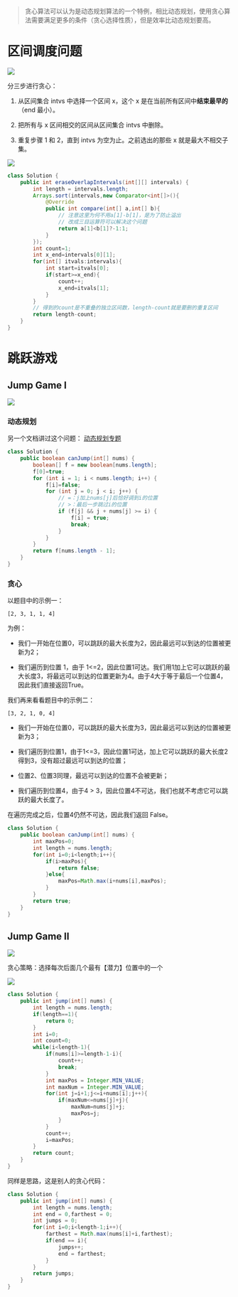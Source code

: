 > 贪心算法可以认为是动态规划算法的一个特例，相比动态规划，使用贪心算法需要满足更多的条件（贪心选择性质），但是效率比动态规划要高。

# 区间调度问题

![](贪心算法/image-20210414094926851.png)

分三步进行贪心：

1. 从区间集合 intvs 中选择一个区间 x，这个 x 是在当前所有区间中**结束最早的**（end 最小）。

2. 把所有与 x 区间相交的区间从区间集合 intvs 中删除。

3. 重复步骤 1 和 2，直到 intvs 为空为止。之前选出的那些 x 就是最大不相交子集。

![](贪心算法/区间调度.gif)

```java
class Solution {
    public int eraseOverlapIntervals(int[][] intervals) {
        int length = intervals.length;
        Arrays.sort(intervals,new Comparator<int[]>(){
            @Override
            public int compare(int[] a,int[] b){
                // 注意这里为何不用a[1]-b[1]，是为了防止溢出
                // 改成三目运算符可以解决这个问题
                return a[1]<b[1]?-1:1;
            }
        });
        int count=1;
        int x_end=intervals[0][1];
        for(int[] itvals:intervals){
            int start=itvals[0];
            if(start>=x_end){
                count++;
                x_end=itvals[1];
            }
        }
        // 得到的count是不重叠的独立区间数，length-count就是要删的重复区间
        return length-count;
    }
}
```

# 跳跃游戏

## Jump Game I

![](贪心算法/image-20210414194150630.png)

### 动态规划

另一个文档讲过这个问题： [动态规划专题](动态规划专题.md) 

```java
class Solution {
    public boolean canJump(int[] nums) {
        boolean[] f = new boolean[nums.length];
        f[0]=true;
        for (int i = 1; i < nums.length; i++) {
            f[i]=false;
            for (int j = 0; j < i; j++) {
                // =：j加上nums[j]后恰好调到i的位置
                // >：最后一步跳过i的位置
                if (f[j] && j + nums[j] >= i) {
                    f[i] = true;
                    break;
                }
            }
        }
        return f[nums.length - 1];
    }
}
```

### 贪心

以题目中的示例一：

```
[2, 3, 1, 1, 4]
```

为例：

- 我们一开始在位置0，可以跳跃的最大长度为2，因此最远可以到达的位置被更新为2；

- 我们遍历到位置 1，由于 1<=2，因此位置1可达。我们用1加上它可以跳跃的最大长度3，将最远可以到达的位置更新为4。由于4大于等于最后一个位置4，因此我们直接返回True。


我们再来看看题目中的示例二：

```
[3, 2, 1, 0, 4]
```

- 我们一开始在位置0，可以跳跃的最大长度为3，因此最远可以到达的位置被更新为3；
- 我们遍历到位置1，由于1<=3，因此位置1可达，加上它可以跳跃的最大长度2得到3，没有超过最远可以到达的位置；

- 位置2、位置3同理，最远可以到达的位置不会被更新；

- 我们遍历到位置4，由于4 > 3，因此位置4不可达，我们也就不考虑它可以跳跃的最大长度了。


在遍历完成之后，位置4仍然不可达，因此我们返回 False。

```java
class Solution {
    public boolean canJump(int[] nums) {
        int maxPos=0;
        int length = nums.length;
        for(int i=0;i<length;i++){
            if(i>maxPos){
                return false;
            }else{
                maxPos=Math.max(i+nums[i],maxPos);
            }
        }
        return true;
    }
}
```

## Jump Game II

![](贪心算法/image-20210414202142778.png)

贪心策略：选择每次后面几个最有【潜力】位置中的一个

![](贪心算法/image-20210414210114498.png)

```java
class Solution {
    public int jump(int[] nums) {
        int length = nums.length;
        if(length==1){
            return 0;
        }
        int i=0;
        int count=0;
        while(i<length-1){
            if(nums[i]>=length-1-i){
                count++;
                break;
            }
            int maxPos = Integer.MIN_VALUE;
            int maxNum = Integer.MIN_VALUE;
            for(int j=i+1;j<=i+nums[i];j++){
                if(maxNum<=nums[j]+j){
                    maxNum=nums[j]+j;
                    maxPos=j;
                }
            }
            count++;
            i=maxPos;
        }
        return count;
    }
}
```

同样是思路，这是别人的贪心代码：

```java
class Solution {
    public int jump(int[] nums) {
        int length = nums.length;
        int end = 0,farthest = 0;
        int jumps = 0;
        for(int i=0;i<length-1;i++){
            farthest = Math.max(nums[i]+i,farthest);
            if(end == i){
                jumps++;
                end = farthest;
            }
        }
        return jumps;
    }
}
```

